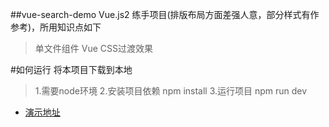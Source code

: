 ##vue-search-demo
Vue.js2 练手项目(排版布局方面差强人意，部分样式有作参考)，所用知识点如下
> 单文件组件
> Vue CSS过渡效果 

#如何运行
将本项目下载到本地
> 1.需要node环境
> 2.安装项目依赖 npm install
> 3.运行项目 npm run dev

* [演示地址](https://ennl2py.github.io/vue-search-demo/)
